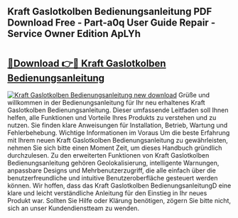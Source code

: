 ## Kraft Gaslotkolben Bedienungsanleitung PDF Download Free - Part-a0q User Guide Repair - Service Owner Edition ApLYh

# <h2><a href="http://df2wus.blite.top/?on=Kraft+Gaslotkolben+Bedienungsanleitung">🔗Download 👉🔴 Kraft Gaslotkolben Bedienungsanleitung</a></h2>

[![Kraft Gaslotkolben Bedienungsanleitung new download](https://i.imgur.com/lujVjoI.png)](http://df2wus.blite.top/?on=Kraft+Gaslotkolben+Bedienungsanleitung)
Grüße und willkommen in der Bedienungsanleitung für Ihr neu erhaltenes Kraft Gaslotkolben Bedienungsanleitung. Dieser umfassende Leitfaden soll Ihnen helfen, alle Funktionen und Vorteile Ihres Produkts zu verstehen und zu nutzen. Sie finden klare Anweisungen für Installation, Betrieb, Wartung und Fehlerbehebung. Wichtige Informationen im Voraus Um die beste Erfahrung mit Ihrem neuen Kraft Gaslotkolben Bedienungsanleitung zu gewährleisten, nehmen Sie sich bitte einen Moment Zeit, um dieses Handbuch gründlich durchzulesen. Zu den erweiterten Funktionen von Kraft Gaslotkolben Bedienungsanleitung gehören Geolokalisierung, intelligente Warnungen, anpassbare Designs und Mehrbenutzerzugriff, die alle einfach über die benutzerfreundliche und intuitive Benutzeroberfläche gesteuert werden können. Wir hoffen, dass das Kraft Gaslotkolben BedienungsanleitungD eine klare und leicht verständliche Anleitung für den Einstieg in Ihr neues Produkt war. Sollten Sie Hilfe oder Klärung benötigen, zögern Sie bitte nicht, sich an unser Kundendienstteam zu wenden.
